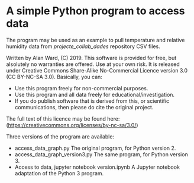 # A simple Python program to access data

The program may be used as an example to pull temperature and relative humidity data
from *projecte_collab_dades* repository CSV files.

Written by Alan Ward, (C) 2019. This software is provided for 
free, but alsolutely no warranties are offered. Use at your 
own risk. It is released under Creative Commons Share-Alike 
No-Commercial Licence version 3.0 (CC BY-NC-SA 3.0). Basically, you can:

- Use this program freely for non-commercial purposes.
- Use this program and all data freely for educational/investigation.
- If you do publish software that is derived from this, or scientific 
communications, then please do cite the original project.

The full text of this licence may be found here: (https://creativecommons.org/licenses/by-nc-sa/3.0/)

Three versions of the program are available:

- access_data_graph.py	The original program, for Python version 2.
- access_data_graph_version3.py	The same program, for Python version 3. 
- Access to data, jupyter notebook version.ipynb	A Jupyter notebook adaptation of the Python 3 program.

